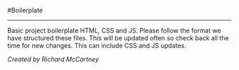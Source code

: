 #Boilerplate
_____

Basic project boilerplate HTML, CSS and JS. Please follow the format we have structured these files. This will be updated often so check back all the time for new changes. This can include CSS and JS updates.

*Created by Richard McCartney*